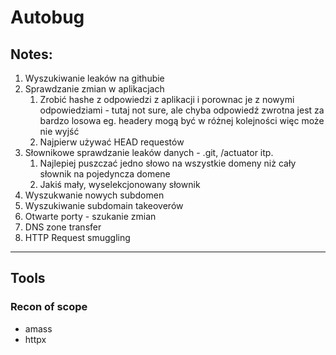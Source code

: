 # Autobug


## Notes:
1. Wyszukiwanie leaków na githubie 
2. Sprawdzanie zmian w aplikacjach
	1. Zrobić hashe z odpowiedzi z aplikacji i porownac je z nowymi odpowiedziami - tutaj not sure, ale chyba odpowiedź zwrotna jest za bardzo losowa eg. headery mogą być w różnej kolejności więc może nie wyjść
	2. Najpierw używać HEAD requestów
3. Słownikowe sprawdzanie leaków danych - .git, /actuator itp. 
	1. Najlepiej puszczać jedno słowo na wszystkie domeny niż cały słownik na pojedyncza domene
	2. Jakiś mały, wyselekcjonowany słownik
4. Wyszukwanie nowych subdomen
5. Wyszukiwanie subdomain takeoverów
6. Otwarte porty - szukanie zmian
7. DNS zone transfer  
8. HTTP Request smuggling


--------------------
## Tools

### Recon of scope
- amass
- httpx